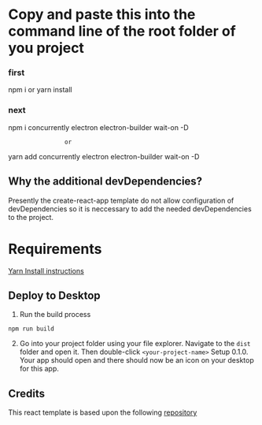 # Copy and paste this into the command line of the root folder of you project

### first 
npm i or yarn install

### next
npm i concurrently electron electron-builder wait-on -D

                    or

yarn add concurrently electron electron-builder wait-on -D

## Why the additional devDependencies?
Presently the create-react-app template do not allow configuration of devDependencies so it is neccessary to add the needed devDependencies to the project.


# Requirements

[Yarn Install instructions](https://classic.yarnpkg.com/en/docs/install/)

## Deploy to Desktop
1. Run the build process
```
npm run build
```
2. Go into your project folder using your file explorer. Navigate to the `dist` folder and open it. Then double-click `<your-project-name>` Setup 0.1.0. Your app should open and there should now be an icon on your desktop for this app.

## Credits
This react template is based upon the following [repository](https://github.com/willjw3/react-electron)